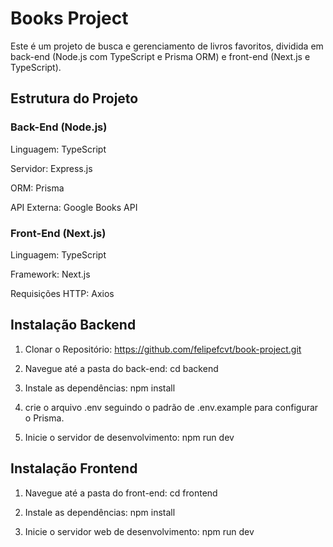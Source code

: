 # Books Project

Este é um projeto de busca e gerenciamento de livros favoritos, dividida em back-end (Node.js com TypeScript e Prisma ORM) e front-end (Next.js e TypeScript).

## Estrutura do Projeto

### Back-End (Node.js)

Linguagem: TypeScript

Servidor: Express.js

ORM: Prisma

API Externa: Google Books API

### Front-End (Next.js)

Linguagem: TypeScript

Framework: Next.js

Requisições HTTP: Axios

## Instalação Backend

1. Clonar o Repositório: https://github.com/felipefcvt/book-project.git

2. Navegue até a pasta do back-end: cd backend

3. Instale as dependências: npm install

4. crie o arquivo .env seguindo o padrão de .env.example para configurar o Prisma.

5. Inicie o servidor de desenvolvimento: npm run dev

## Instalação Frontend

1. Navegue até a pasta do front-end: cd frontend

2. Instale as dependências: npm install

3. Inicie o servidor web de desenvolvimento: npm run dev

